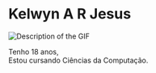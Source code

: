 # Kelwyn A R Jesus

<img src="KAR0BR/KAR0BR/welcome-header.gif" alt="Description of the GIF" />

Tenho 18 anos,  
Estou cursando Ciências da Computação.
